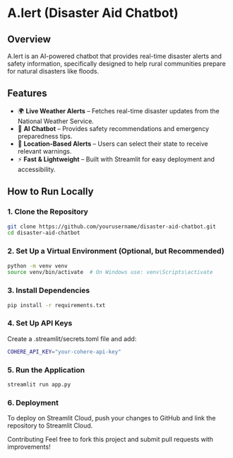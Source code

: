 # A.lert (Disaster Aid Chatbot)

## Overview
A.lert is an AI-powered chatbot that provides real-time disaster alerts and safety information, specifically designed to help rural communities prepare for natural disasters like floods.

## Features
- 🌍 **Live Weather Alerts** – Fetches real-time disaster updates from the National Weather Service.
- 🤖 **AI Chatbot** – Provides safety recommendations and emergency preparedness tips.
- 📍 **Location-Based Alerts** – Users can select their state to receive relevant warnings.
- ⚡ **Fast & Lightweight** – Built with Streamlit for easy deployment and accessibility.

## How to Run Locally

### 1. **Clone the Repository**
```bash
git clone https://github.com/yourusername/disaster-aid-chatbot.git
cd disaster-aid-chatbot
```

### 2. **Set Up a Virtual Environment (Optional, but Recommended)**
```bash
python -m venv venv
source venv/bin/activate  # On Windows use: venv\Scripts\activate
```

### 3. **Install Dependencies**
```bash
pip install -r requirements.txt
```

### 4. **Set Up API Keys**
Create a .streamlit/secrets.toml file and add:
```bash
COHERE_API_KEY="your-cohere-api-key"
```
### 5. **Run the Application**
```bash
streamlit run app.py
```

### 6. **Deployment**
To deploy on Streamlit Cloud, push your changes to GitHub and link the repository to Streamlit Cloud.

Contributing
Feel free to fork this project and submit pull requests with improvements!